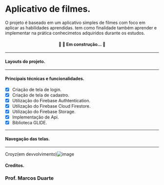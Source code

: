 # Aplicativo de filmes.
O projeto é baseado em um aplicativo simples de filmes com foco em aplicar as habilidades aprendidas. tem como finalidade também aprender e implementar na prática conhecimetos adquiridos durante os estudos.
<h4 align="center"> 
	🚧 🚀 Em construção...  🚧
</h4>

------------
#### Layouts do projeto.
------------
#### Principais técnicas e funcionalidades.
- [x] Criação de tela de login.
- [x] Criação de tela de cadastro.
- [x] Utilização do Firebase Authtentication.
- [x] Utilização do Firebase Cloud Firestore.
- [x] Utilização do Firebase Storage.
- [x] Implementação de Api.
- [x] Biblioteca GLIDE.
------------
#### Navegação das telas.
-------------
Croyz(em devvolvimento)![image](https://github.com/CroyzCamel/Aplicativo-de-filmes/assets/141179127/a625340d-8186-44e0-b94b-d8087b96416f)

#### Creditos.
<h3> Prof. Marcos Duarte </h3>


